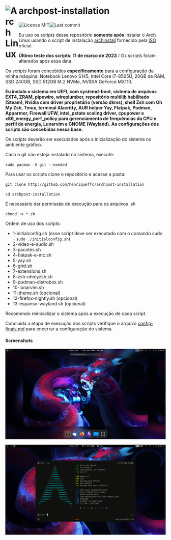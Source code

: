 # <img align="left" alt="Arch Linux" width="42px" src="https://cdn.jsdelivr.net/npm/simple-icons@6.23.0/icons/archlinux.svg" /> archpost-installation

[<img align="left" alt="License MIT" src="https://img.shields.io/github/license/henriqueffc/archpost-installation?style=flat-square" />](https://github.com/henriqueffc/archpost-installation/blob/main/LICENSE)
<img align="left" alt="Last commit" src="https://img.shields.io/github/last-commit/henriqueffc/archpost-installation?style=flat-square" /> <br>

Eu uso os scripts desse repositório **somente após** instalar o Arch Linux usando o script de instalação [archinstall](https://github.com/archlinux/archinstall) fornecido pela [ISO](https://archlinux.org/download/) oficial.

**Último teste dos scripts: 11 de março de 2023** / Os scripts foram alterados após essa data.

Os scripts foram concebidos **especificamente** para a configuração da minha máquina. Notebook Lenovo S145, Intel Core i7-8565U, 20GB de RAM, SSD 240GB, SSD 512GB M.2 NVMe, NVIDIA GeForce MX110.

**Eu instalo o sistema em UEFI, com systemd-boot, sistema de arquivos EXT4, ZRAM, pipewire, wireplumber, repositório multilib habilitado (Steam), Nvidia com driver proprietário (versão dkms), shell Zsh com Oh My Zsh, Tmux, terminal Alacritty, AUR helper Yay, Flatpak, Podman, Apparmor, Firewall UFW, intel_pstate scaling driver, cpupower e x86_energy_perf_policy para gerenciamento de frequências da CPU e perfil de energia, Lunarvim e GNOME (Wayland). As configurações dos scripts são concebidas nessa base.**

Os scripts deverão ser executados após a inicialização do sistema no ambiente gráfico. 

Caso o git não esteja instalado no sistema, execute:

`sudo pacman -S git --needed`

Para usar os scripts clone o repositório e acesse a pasta:

`git clone http://github.com/henriqueffc/archpost-installation`

`cd archpost-installation`

É necessário dar permissão de execução para os arquivos .sh 

`chmod +x *.sh`

Ordem de uso dos scripts:

- 1-initialconfig.sh (esse script deve ser executado com o comando sudo - `sudo ./initialconfig.sh`) 
- 2-video-e-audio.sh
- 3-pacotes.sh
- 4-flatpak-e-mc.sh
- 5-yay.sh
- 6-grid.sh
- 7-extensions.sh
- 8-zsh-ohmyzsh.sh
- 9-podman-distrobox.sh
- 10-lunarvim.sh
- 11-theme.sh (opcional)
- 12-firefox-nightly.sh (opcional)
- 13-espanso-wayland.sh (opcional)

Recomendo reinicializar o sistema após a execução de cada script.

Concluída a etapa de execução dos scripts verifique o arquivo [config-finais.md](https://github.com/henriqueffc/archpost-installation/blob/main/config-finais.md) para encerrar a configuração do sistema.

#### Screenshots

![Tela 1](.github/screenshots/1.png)

![Tela 2 - Alacritty/Tmux](.github/screenshots/2.png)
